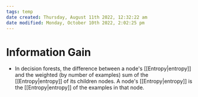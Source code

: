 ```yaml
---
tags: temp
date created: Thursday, August 11th 2022, 12:32:22 am
date modified: Monday, October 10th 2022, 2:02:25 pm
---
```


# Information Gain
- In decision forests, the difference between a node's [[Entropy|entropy]] and the weighted (by number of examples) sum of the [[Entropy|entropy]] of its children nodes. A node's [[Entropy|entropy]] is the [[Entropy|entropy]] of the examples in that node.

